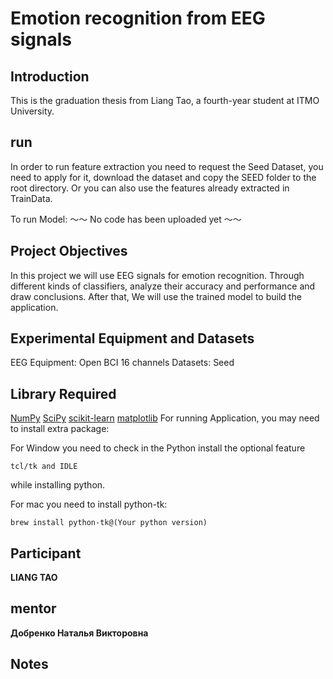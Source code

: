 # Emotion recognition from EEG signals #
## Introduction ##
This is the graduation thesis from Liang Tao, a fourth-year student at ITMO University.
## run ##
In order to run feature extraction you need to request the Seed Dataset, you need to apply for it, download the dataset and copy the SEED folder to the root directory.
Or you can also use the features already extracted in TrainData.

To run Model:
～～ No code has been uploaded yet ～～
## Project Objectives ##
In this project we will use EEG signals for emotion recognition. Through different kinds of classifiers, analyze their accuracy and performance and draw conclusions.
After that, We will use the trained model to build the application.
## Experimental Equipment and Datasets ##
EEG Equipment: Open BCI 16 channels
Datasets: Seed
## Library Required ##
[NumPy](https://numpy.org/)
[SciPy](https://scipy.org/)
[scikit-learn](https://scikit-learn.org/stable/)
[matplotlib](https://matplotlib.org/)
For running Application, you may need to install extra package:

For Window you need to check in the Python install the optional feature

```
tcl/tk and IDLE
```

while installing python.

For mac you need to install python-tk:

```
brew install python-tk@(Your python version)
```


## Participant ##

**LIANG TAO**

## mentor ##

**Добренко Наталья Викторовна**

## Notes ##
